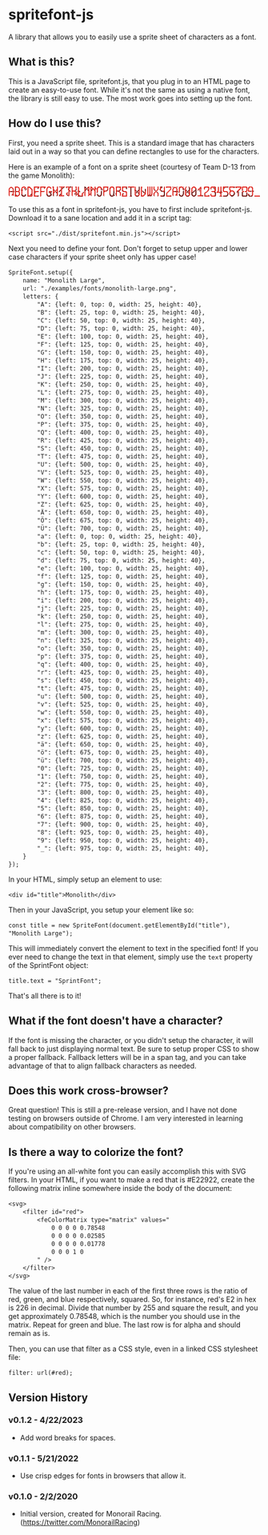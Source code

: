 # spritefont-js

A library that allows you to easily use a sprite sheet of characters as a font.

## What is this?

This is a JavaScript file, spritefont.js, that you plug in to an HTML page to create an easy-to-use font.  While it's not the same as using a native font, the library is still easy to use.  The most work goes into setting up the font.

## How do I use this?

First, you need a sprite sheet.  This is a standard image that has characters laid out in a way so that you can define rectangles to use for the characters.

Here is an example of a font on a sprite sheet (courtesy of Team D-13 from the game Monolith):

![Monolith Large Font](examples/fonts/monolith-large.png)

To use this as a font in spritefont-js, you have to first include spritefont-js.  Download it to a sane location and add it in a script tag:

```
<script src="./dist/spritefont.min.js"></script>
```

Next you need to define your font.  Don't forget to setup upper and lower case characters if your sprite sheet only has upper case!

```
SpriteFont.setup({
    name: "Monolith Large",
    url: "./examples/fonts/monolith-large.png",
    letters: {
        "A": {left: 0, top: 0, width: 25, height: 40},
        "B": {left: 25, top: 0, width: 25, height: 40},
        "C": {left: 50, top: 0, width: 25, height: 40},
        "D": {left: 75, top: 0, width: 25, height: 40},
        "E": {left: 100, top: 0, width: 25, height: 40},
        "F": {left: 125, top: 0, width: 25, height: 40},
        "G": {left: 150, top: 0, width: 25, height: 40},
        "H": {left: 175, top: 0, width: 25, height: 40},
        "I": {left: 200, top: 0, width: 25, height: 40},
        "J": {left: 225, top: 0, width: 25, height: 40},
        "K": {left: 250, top: 0, width: 25, height: 40},
        "L": {left: 275, top: 0, width: 25, height: 40},
        "M": {left: 300, top: 0, width: 25, height: 40},
        "N": {left: 325, top: 0, width: 25, height: 40},
        "O": {left: 350, top: 0, width: 25, height: 40},
        "P": {left: 375, top: 0, width: 25, height: 40},
        "Q": {left: 400, top: 0, width: 25, height: 40},
        "R": {left: 425, top: 0, width: 25, height: 40},
        "S": {left: 450, top: 0, width: 25, height: 40},
        "T": {left: 475, top: 0, width: 25, height: 40},
        "U": {left: 500, top: 0, width: 25, height: 40},
        "V": {left: 525, top: 0, width: 25, height: 40},
        "W": {left: 550, top: 0, width: 25, height: 40},
        "X": {left: 575, top: 0, width: 25, height: 40},
        "Y": {left: 600, top: 0, width: 25, height: 40},
        "Z": {left: 625, top: 0, width: 25, height: 40},
        "Ä": {left: 650, top: 0, width: 25, height: 40},
        "Ö": {left: 675, top: 0, width: 25, height: 40},
        "Ü": {left: 700, top: 0, width: 25, height: 40},
        "a": {left: 0, top: 0, width: 25, height: 40},
        "b": {left: 25, top: 0, width: 25, height: 40},
        "c": {left: 50, top: 0, width: 25, height: 40},
        "d": {left: 75, top: 0, width: 25, height: 40},
        "e": {left: 100, top: 0, width: 25, height: 40},
        "f": {left: 125, top: 0, width: 25, height: 40},
        "g": {left: 150, top: 0, width: 25, height: 40},
        "h": {left: 175, top: 0, width: 25, height: 40},
        "i": {left: 200, top: 0, width: 25, height: 40},
        "j": {left: 225, top: 0, width: 25, height: 40},
        "k": {left: 250, top: 0, width: 25, height: 40},
        "l": {left: 275, top: 0, width: 25, height: 40},
        "m": {left: 300, top: 0, width: 25, height: 40},
        "n": {left: 325, top: 0, width: 25, height: 40},
        "o": {left: 350, top: 0, width: 25, height: 40},
        "p": {left: 375, top: 0, width: 25, height: 40},
        "q": {left: 400, top: 0, width: 25, height: 40},
        "r": {left: 425, top: 0, width: 25, height: 40},
        "s": {left: 450, top: 0, width: 25, height: 40},
        "t": {left: 475, top: 0, width: 25, height: 40},
        "u": {left: 500, top: 0, width: 25, height: 40},
        "v": {left: 525, top: 0, width: 25, height: 40},
        "w": {left: 550, top: 0, width: 25, height: 40},
        "x": {left: 575, top: 0, width: 25, height: 40},
        "y": {left: 600, top: 0, width: 25, height: 40},
        "z": {left: 625, top: 0, width: 25, height: 40},
        "ä": {left: 650, top: 0, width: 25, height: 40},
        "ö": {left: 675, top: 0, width: 25, height: 40},
        "ü": {left: 700, top: 0, width: 25, height: 40},
        "0": {left: 725, top: 0, width: 25, height: 40},
        "1": {left: 750, top: 0, width: 25, height: 40},
        "2": {left: 775, top: 0, width: 25, height: 40},
        "3": {left: 800, top: 0, width: 25, height: 40},
        "4": {left: 825, top: 0, width: 25, height: 40},
        "5": {left: 850, top: 0, width: 25, height: 40},
        "6": {left: 875, top: 0, width: 25, height: 40},
        "7": {left: 900, top: 0, width: 25, height: 40},
        "8": {left: 925, top: 0, width: 25, height: 40},
        "9": {left: 950, top: 0, width: 25, height: 40},
        "_": {left: 975, top: 0, width: 25, height: 40},
    }
});
```

In your HTML, simply setup an element to use:

```
<div id="title">Monolith</div>
```

Then in your JavaScript, you setup your element like so:

```
const title = new SpriteFont(document.getElementById("title"), "Monolith Large");
```

This will immediately convert the element to text in the specified font!  If you ever need to change the text in that element, simply use the `text` property of the SprintFont object:

```
title.text = "SprintFont";
```

That's all there is to it!

## What if the font doesn't have a character?

If the font is missing the character, or you didn't setup the character, it will fall back to just displaying normal text.  Be sure to setup proper CSS to show a proper fallback.  Fallback letters will be in a span tag, and you can take advantage of that to align fallback characters as needed.

## Does this work cross-browser?

Great question!  This is still a pre-release version, and I have not done testing on browsers outside of Chrome.  I am very interested in learning about compatibility on other browsers.

## Is there a way to colorize the font?

If you're using an all-white font you can easily accomplish this with SVG filters.  In your HTML, if you want to make a red that is #E22922, create the following matrix inline somewhere inside the body of the document:

```
<svg>
    <filter id="red">
        <feColorMatrix type="matrix" values="
            0 0 0 0 0.78548
            0 0 0 0 0.02585
            0 0 0 0 0.01778
            0 0 0 1 0
        " />
    </filter>
</svg>
```

The value of the last number in each of the first three rows is the ratio of red, green, and blue respectively, squared.  So, for instance, red's E2 in hex is 226 in decimal.  Divide that number by 255 and square the result, and you get approximately 0.78548, which is the number you should use in the matrix.  Repeat for green and blue.  The last row is for alpha and should remain as is.

Then, you can use that filter as a CSS style, even in a linked CSS stylesheet file:

```
filter: url(#red);
```

## Version History

### v0.1.2 - 4/22/2023
* Add word breaks for spaces.

### v0.1.1 - 5/21/2022
* Use crisp edges for fonts in browsers that allow it.

### v0.1.0 - 2/2/2020
* Initial version, created for Monorail Racing. (https://twitter.com/MonorailRacing)
